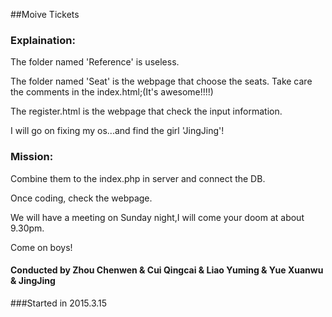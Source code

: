 ##Moive Tickets

### Explaination:

The folder named 'Reference' is useless.

The folder named 'Seat' is the webpage that choose the seats.
Take care the comments in the index.html;(It's awesome!!!!)

The register.html is the webpage that check the input information.

I will go on fixing my os...and find the girl 'JingJing'!

### Mission:

Combine them to the index.php in server and connect the DB.

Once coding, check the webpage.

We will have a meeting on Sunday night,I will come your doom at about 9.30pm.

Come on boys!

#### Conducted by Zhou Chenwen & Cui Qingcai & Liao Yuming & Yue Xuanwu & JingJing

###Started in 2015.3.15
